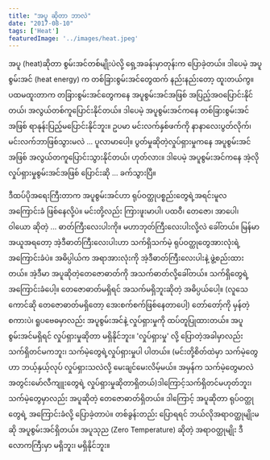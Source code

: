 ```yaml
---
title: "အပူ ဆိုတာ ဘာလဲ"
date: "2017-08-10"
tags: ['Heat']
featuredImage: '../images/heat.jpeg'
---
```

အပူ (heat)ဆိုတာ စွမ်းအင်တစ်မျိုးပဲလို့ ရှေ့အခန်းမှာတုန်းက ပြောခဲ့တယ်။ ဒါပေမဲ့ အပူစွမ်းအင် (heat energy) က တစ်ခြားစွမ်းအင်တွေထက် နည်းနည်းတော့ ထူးတယ်ကွ။ ပထမထူးတာက တခြားစွမ်းအင်တွေကနေ အပူစွမ်းအင်အဖြစ် အပြည့်အဝပြောင်းနိုင်တယ်၊ အလွယ်တစ်ကူပြောင်းနိုင်တယ်။ ဒါပေမဲ့ အပူစွမ်းအင်ကနေ တစ်ခြားစွမ်းအင်အဖြစ် ရာနုန်းပြည့်မပြောင်းနိုင်ဘူး။ ဥပမာ မင်းလက်နှစ်ဖက်ကို နာနာလေးပွတ်လိုက်၊ မင်းလက်ဘာဖြစ်သွားမလဲ ... ပူလာမာပေါ့။ ပွတ်မှုဆိုတဲ့လှုပ်ရှားမှုကနေ အပူစွမ်းအင်အဖြစ် အလွယ်တကူပြောင်းသွားနိုင်တယ်၊ ဟုတ်လား။ ဒါပေမဲ့ အပူစွမ်းအင်ကနေ အဲ့လိုလှုပ်ရှားမှုစွမ်းအင်အဖြစ် ပြောင်းဆို ... ခက်သွားပြီ။

ဒီထပ်ပိုအရေးကြီးတာက အပူစွမ်းအင်ဟာ ရုပ်ဝတ္ထုပစ္စည်းတွေရဲ့အရင်းမူလအကြောင်းခံ ဖြစ်နေလို့ပဲ။ မင်းတို့လည်း ကြားဖူးမာပါ၊ ပထဝီ၊ တေဇော၊ အာပေါ၊ ဝါယော ဆိုတဲ့ ... ဓာတ်ကြီးလေးပါးကို။ မဟာဘုတ်ကြီးလေးပါးလို့လဲ ခေါ်တယ်။ မြန်မာအယူအရတော့ အဲ့ဒီဓာတ်ကြီးလေးပါးဟာ သက်ရှိသက်မဲ့ ရုပ်ဝတ္ထုတွေအားလုံးရဲ့ အကြောင်းခံပဲ။ အဓိပ္ပါယ်က အရာအားလုံးကို အဲ့ဒီဓာတ်ကြီးလေးပါးနဲ့ ဖွဲ့စည်းထားတယ်။ အဲ့ဒီမာ အပူဆိုတဲ့တေဇောဓာတ်ကို အသက်ဓာတ်လို့ခေါ်တယ်။ သက်ရှိတွေရဲ့အကြောင်းခံပေါ့။ တေဇောဓာတ်မရှိရင် အသက်မရှိဘူးဆိုတဲ့ အဓိပ္ပယ်ပေါ့။ (လူသေကောင်ဆို တေဇောဓာတ်မရှိတော့ အေးစက်စက်ဖြစ်နေတာပေါ့) တော်တော့်ကို မှန်တဲ့စကားပဲ၊ ရူပဗေဓမှာလည်း အပူစွမ်းအင်နဲ့ လှုပ်ရှားမှုကို ထပ်တူပြုထားတယ်။ အပူစွမ်းအင်မရှိရင် လှုပ်ရှားမှုဆိုတာ မရှိနိုင်ဘူး။ 'လှုပ်ရှားမှု' လို့ ပြောတဲ့အခါမှာလည်း သက်ရှိတင်မကဘူး၊ သက်မဲ့တွေရဲ့လှုပ်ရှားမှုပါ ပါတယ်။ (မင်းတို့စိတ်ထဲမှာ သက်မဲ့တွေဟာ ဘယ့်နှယ့်လုပ် လှုပ်ရှားသလဲလို့ မေးချင်မေးလိမ့်မယ်။ အမှန်က သက်မဲ့တွေမာလဲ အတွင်းမော်လီကျူးတွေရဲ့ လှုပ်ရှားမှုဆိုတာရှိတယ်)ဒါကြောင့်သက်ရှိတင်မဟုတ်ဘူး၊ သက်မဲ့တွေမှာလည်း အပူဆိုတဲ့ တေဇောဓာတ်ရှိတယ်။ ဒါကြောင့် အပူဆိုတာ ရုပ်ဝတ္ထုတွေရဲ့ အကြောင်းခံလို့ ပြောခဲ့တာပဲ။ တစ်ခွန်းတည်း ပြောရရင် ဘယ်လိုအရာဝတ္ထုမျိုးမဆို အပူစွမ်းအင်ရှိတယ်။ အပူသုည (Zero Temperature) ဆိုတဲ့ အရာဝတ္ထုမျိုး ဒီလောကကြီးမှာ မရှိဘူး၊ မရှိနိုင်ဘူး။

